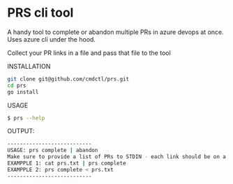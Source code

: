 # PRS cli tool
A handy tool to complete or abandon multiple PRs in azure devops at once.
Uses azure cli under the hood.

Collect your PR links in a file and pass that file to the tool

INSTALLATION
```bash
git clone git@github.com/cmdctl/prs.git
cd prs
go install
```

USAGE
```bash
$ prs --help
```

OUTPUT:
```bash
---------------------------
USAGE: prs complete | abandon
Make sure to provide a list of PRs to STDIN - each link should be on a new line
EXAMPPLE 1: cat prs.txt | prs complete
EXAMPPLE 2: prs complete < prs.txt
---------------------------
```
